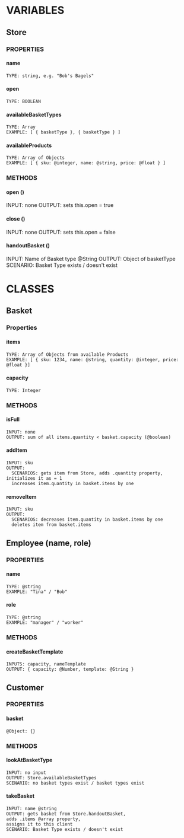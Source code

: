 # VARIABLES

## Store
  ### PROPERTIES
  #### name
    TYPE: string, e.g. "Bob's Bagels"
  #### open
    TYPE: BOOLEAN
  #### availableBasketTypes
    TYPE: Array
    EXAMPLE: [ { basketType }, { basketType } ]
  #### availableProducts
    TYPE: Array of Objects
    EXAMPLE: [ { sku: @integer, name: @string, price: @float } ]
  ### METHODS
  #### open ()
  INPUT: none
  OUTPUT: sets this.open = true
  #### close ()
  INPUT: none
  OUTPUT: sets this.open = false
  #### handoutBasket ()
  INPUT: Name of Basket type @String
  OUTPUT: Object of basketType
  SCENARIO: Basket Type exists / doesn't exist

# CLASSES

## Basket
  ### Properties
  #### items
    TYPE: Array of Objects from available Products
    EXAMPLE: [ { sku: 1234, name: @string, quantity: @integer, price: @float }]
  #### capacity
    TYPE: Integer
  ### METHODS
  #### isFull
    INPUT: none
    OUTPUT: sum of all items.quantity < basket.capacity (@boolean)
  #### addItem
    INPUT: sku
    OUTPUT:
      SCENARIOS: gets item from Store, adds .quantity property, initializes it as = 1
      increases item.quantity in basket.items by one
  #### removeItem
    INPUT: sku
    OUTPUT:
      SCENARIOS: decreases item.quantity in basket.items by one
      deletes item from basket.items

## Employee (name, role)
  ### PROPERTIES
  #### name
    TYPE: @string
    EXAMPLE: "Tina" / "Bob"
  #### role
    TYPE: @string
    EXAMPLE: "manager" / "worker"
  ### METHODS
  #### createBasketTemplate
    INPUTS: capacity, nameTemplate
    OUTPUT: { capacity: @Number, template: @String }

## Customer
  ### PROPERTIES
  #### basket
    @Object: {}
  ### METHODS
  #### lookAtBasketType
    INPUT: no input
    OUTPUT: Store.availableBasketTypes
    SCENARIO: no basket types exist / basket types exist
  #### takeBasket
    INPUT: name @string
    OUTPUT: gets basket from Store.handoutBasket,
    adds .items @array property,
    assigns it to this client
    SCENARIO: Basket Type exists / doesn't exist